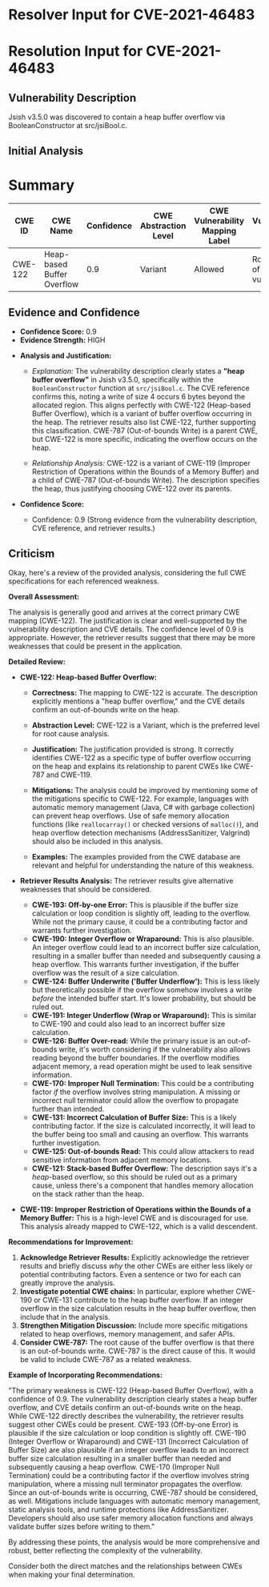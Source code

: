# Resolver Input for CVE-2021-46483

# Resolution Input for CVE-2021-46483

## Vulnerability Description
Jsish v3.5.0 was discovered to contain a heap buffer overflow via BooleanConstructor at src/jsiBool.c.

## Initial Analysis
# Summary
| CWE ID | CWE Name | Confidence | CWE Abstraction Level | CWE Vulnerability Mapping Label | CWE-Vulnerability Mapping Notes |
|---|---|---|---|---|---|
| CWE-122 | Heap-based Buffer Overflow | 0.9 | Variant | Allowed | Root cause of the vulnerability |

## Evidence and Confidence

*   **Confidence Score:** 0.9
*   **Evidence Strength:** HIGH

- **Analysis and Justification:**  
  - *Explanation:* The vulnerability description clearly states a **"heap buffer overflow"** in Jsish v3.5.0, specifically within the `BooleanConstructor` function at `src/jsiBool.c`. The CVE reference confirms this, noting a write of size 4 occurs 6 bytes beyond the allocated region. This aligns perfectly with CWE-122 (Heap-based Buffer Overflow), which is a variant of buffer overflow occurring in the heap. The retriever results also list CWE-122, further supporting this classification. CWE-787 (Out-of-bounds Write) is a parent CWE, but CWE-122 is more specific, indicating the overflow occurs on the heap.
  
  - *Relationship Analysis:* CWE-122 is a variant of CWE-119 (Improper Restriction of Operations within the Bounds of a Memory Buffer) and a child of CWE-787 (Out-of-bounds Write). The description specifies the heap, thus justifying choosing CWE-122 over its parents.

- **Confidence Score:**  
  - Confidence: 0.9 (Strong evidence from the vulnerability description, CVE reference, and retriever results.)

## Criticism
Okay, here's a review of the provided analysis, considering the full CWE specifications for each referenced weakness.

**Overall Assessment:**

The analysis is generally good and arrives at the correct primary CWE mapping (CWE-122). The justification is clear and well-supported by the vulnerability description and CVE details. The confidence level of 0.9 is appropriate. However, the retriever results suggest that there may be more weaknesses that could be present in the application.

**Detailed Review:**

*   **CWE-122: Heap-based Buffer Overflow:**

    *   **Correctness:** The mapping to CWE-122 is accurate. The description explicitly mentions a "heap buffer overflow," and the CVE details confirm an out-of-bounds write on the heap.

    *   **Abstraction Level:** CWE-122 is a Variant, which is the preferred level for root cause analysis.

    *   **Justification:**  The justification provided is strong. It correctly identifies CWE-122 as a specific type of buffer overflow occurring on the heap and explains its relationship to parent CWEs like CWE-787 and CWE-119.

    *   **Mitigations:** The analysis could be improved by mentioning some of the mitigations specific to CWE-122.  For example, languages with automatic memory management (Java, C# with garbage collection) can prevent heap overflows. Use of safe memory allocation functions (like `reallocarray()` or checked versions of `malloc()`), and heap overflow detection mechanisms (AddressSanitizer, Valgrind) should also be included in this analysis.

    *   **Examples:** The examples provided from the CWE database are relevant and helpful for understanding the nature of this weakness.

*   **Retriever Results Analysis:**
The retriever results give alternative weaknesses that should be considered.
    *   **CWE-193: Off-by-one Error:** This is plausible if the buffer size calculation or loop condition is slightly off, leading to the overflow. While not the primary cause, it could be a contributing factor and warrants further investigation.
    *   **CWE-190: Integer Overflow or Wraparound:**  This is also plausible. An integer overflow could lead to an incorrect buffer size calculation, resulting in a smaller buffer than needed and subsequently causing a heap overflow. This warrants further investigation, if the buffer overflow was the result of a size calculation.
    *   **CWE-124: Buffer Underwrite ('Buffer Underflow'):** This is less likely but theoretically possible if the overflow somehow involves a write *before* the intended buffer start. It's lower probability, but should be ruled out.
    *   **CWE-191: Integer Underflow (Wrap or Wraparound):** This is similar to CWE-190 and could also lead to an incorrect buffer size calculation.
    *   **CWE-126: Buffer Over-read:** While the primary issue is an out-of-bounds write, it's worth considering if the vulnerability also allows reading beyond the buffer boundaries. If the overflow modifies adjacent memory, a read operation might be used to leak sensitive information.
    *   **CWE-170: Improper Null Termination:** This could be a contributing factor *if* the overflow involves string manipulation. A missing or incorrect null terminator could allow the overflow to propagate further than intended.
    *   **CWE-131: Incorrect Calculation of Buffer Size:** This is a likely contributing factor. If the size is calculated incorrectly, it will lead to the buffer being too small and causing an overflow. This warrants further investigation.
    *   **CWE-125: Out-of-bounds Read:** This could allow attackers to read sensitive information from adjacent memory locations.
    *   **CWE-121: Stack-based Buffer Overflow:** The description says it's a *heap*-based overflow, so this should be ruled out as a primary cause, unless there's a component that handles memory allocation on the stack rather than the heap.

*   **CWE-119: Improper Restriction of Operations within the Bounds of a Memory Buffer:** This is a high-level CWE and is discouraged for use. This analysis already mapped to CWE-122, which is a valid descendent.

**Recommendations for Improvement:**

1.  **Acknowledge Retriever Results:** Explicitly acknowledge the retriever results and briefly discuss *why* the other CWEs are either less likely or potential contributing factors.  Even a sentence or two for each can greatly improve the analysis.
2.  **Investigate potential CWE chains:** In particular, explore whether CWE-190 or CWE-131 contribute to the heap buffer overflow. If an integer overflow in the size calculation results in the heap buffer overflow, then include that in the analysis.
3.  **Strengthen Mitigation Discussion:** Include more specific mitigations related to heap overflows, memory management, and safer APIs.
4.  **Consider CWE-787:** The root cause of the buffer overflow is that there is an out-of-bounds write. CWE-787 is the direct cause of this. It would be valid to include CWE-787 as a related weakness.

**Example of Incorporating Recommendations:**

"The primary weakness is CWE-122 (Heap-based Buffer Overflow), with a confidence of 0.9. The vulnerability description clearly states a heap buffer overflow, and CVE details confirm an out-of-bounds write on the heap. While CWE-122 directly describes the vulnerability, the retriever results suggest other CWEs could be present. CWE-193 (Off-by-one Error) is plausible if the size calculation or loop condition is slightly off. CWE-190 (Integer Overflow or Wraparound) and CWE-131 (Incorrect Calculation of Buffer Size) are also plausible if an integer overflow leads to an incorrect buffer size calculation resulting in a smaller buffer than needed and subsequently causing a heap overflow. CWE-170 (Improper Null Termination) could be a contributing factor if the overflow involves string manipulation, where a missing null terminator propagates the overflow. Since an out-of-bounds write is occurring, CWE-787 should be considered, as well.
Mitigations include languages with automatic memory management, static analysis tools, and runtime protections like AddressSanitizer. Developers should also use safer memory allocation functions and always validate buffer sizes before writing to them."

By addressing these points, the analysis would be more comprehensive and robust, better reflecting the complexity of the vulnerability.

Consider both the direct matches and the relationships between CWEs
when making your final determination.
        